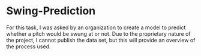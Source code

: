 # Swing-Prediction
For this task, I was asked by an organization to create a model to predict whether a pitch would be swung at or not. 
Due to the proprietary nature of the project, I cannot publish the data set, but this will provide an overview of the process used. 
